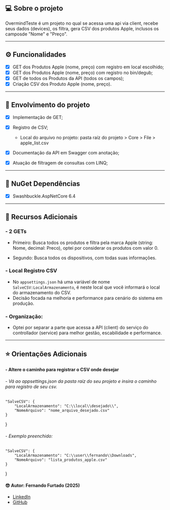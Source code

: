 ﻿## 💻 Sobre o projeto

OvermindTeste é um projeto no qual se acessa uma api via client, recebe seus dados (devices), os filtra, gera CSV dos produtos Apple, inclusos os camposde "Nome" e "Preço".

---

## ⚙️ Funcionalidades

- [x] GET dos Produtos Apple (nome, preço) com registro em local escolhido;
- [x] GET dos Produtos Apple (nome, preço) com registro no bin/degub;
- [x] GET de todos os Produtos da API (todos os campos);
- [x] Criação CSV dos Produto Apple (nome, preço).

---

## :1st_place_medal: Envolvimento do projeto
- [x] Implementação de GET;
- [x] Registro de CSV;
  - Local do arquivo no projeto: pasta raíz do projeto > Core > File > apple_list.csv
- [x] Documentação da API em Swagger com anotação;
- [x] Atuação de filtragem de consultas com LINQ;


--- 

## :hammer: NuGet Dependências
- [x] Swashbuckle.AspNetCore 6.4

  
---

## :bookmark: Recursos Adicionais
### - 2 GETs
- Primeiro: Busca todos os produtos e filtra pela marca Apple (string: Nome, decimal: Preco), optei por considerar os produtos com valor 0.

- Segundo: Busca todos os dispositivos, com todas suas informações.

### - Local Registro CSV
 - No ```appsettings.json``` há uma variável de nome ```SalveCSV:LocalArmazenamento```, é neste local que você informará o local do armazenamento do CSV.  
 - Decisão focada na melhoria e performance para cenário do sistema em produção.

### - Organização:
 - Optei por separar a parte que acessa a API (client) do serviço do controllador (service) para melhor gestão, escabilidade e performance.



---

## :star: Orientações Adicionais
#### - Altere o caminho para registrar o CSV onde desejar
###### - Vá ao appsettings.json da pasta raíz do seu projeto e insira o caminho para registro de seu csv.

    "SalveCSV": {
        "LocalArmazenamento": "C:\\local\\desejado\\",
        "NomeArquivo": "nome_arquivo_desejado.csv"
    }
}

###### - Exemplo preenchido:

    "SalveCSV": {
        "LocalArmazenamento": "C:\\user\\fernando\\Downloads",
        "NomeArquivo": "lista_produtos_apple.csv"
    }
}

####  :sunglasses: Autor: Fernando Furtado (2025)
- [LinkedIn](https://linkedin.com/in/furtadof/)
- [GitHub](https://github.com/Fernando-EngComputacao)